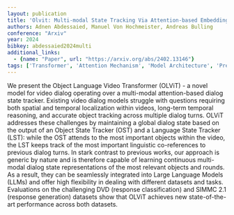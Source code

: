 ```yaml
---
layout: publication
title: 'Olvit: Multi-modal State Tracking Via Attention-based Embeddings For Video-grounded Dialog'
authors: Adnen Abdessaied, Manuel Von Hochmeister, Andreas Bulling
conference: "Arxiv"
year: 2024
bibkey: abdessaied2024multi
additional_links:
  - {name: "Paper", url: "https://arxiv.org/abs/2402.13146"}
tags: ['Transformer', 'Attention Mechanism', 'Model Architecture', 'Pretraining Methods']
---
```

We present the Object Language Video Transformer (OLViT) - a novel model for
video dialog operating over a multi-modal attention-based dialog state tracker.
Existing video dialog models struggle with questions requiring both spatial and
temporal localization within videos, long-term temporal reasoning, and accurate
object tracking across multiple dialog turns. OLViT addresses these challenges
by maintaining a global dialog state based on the output of an Object State
Tracker (OST) and a Language State Tracker (LST): while the OST attends to the
most important objects within the video, the LST keeps track of the most
important linguistic co-references to previous dialog turns. In stark contrast
to previous works, our approach is generic by nature and is therefore capable
of learning continuous multi-modal dialog state representations of the most
relevant objects and rounds. As a result, they can be seamlessly integrated
into Large Language Models (LLMs) and offer high flexibility in dealing with
different datasets and tasks. Evaluations on the challenging DVD (response
classification) and SIMMC 2.1 (response generation) datasets show that OLViT
achieves new state-of-the-art performance across both datasets.
